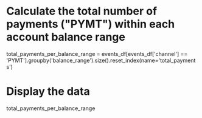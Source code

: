 # Calculate the total number of payments ("PYMT") within each account balance range
total_payments_per_balance_range = events_df[events_df['channel'] == 'PYMT'].groupby('balance_range').size().reset_index(name='total_payments')

# Display the data
total_payments_per_balance_range
